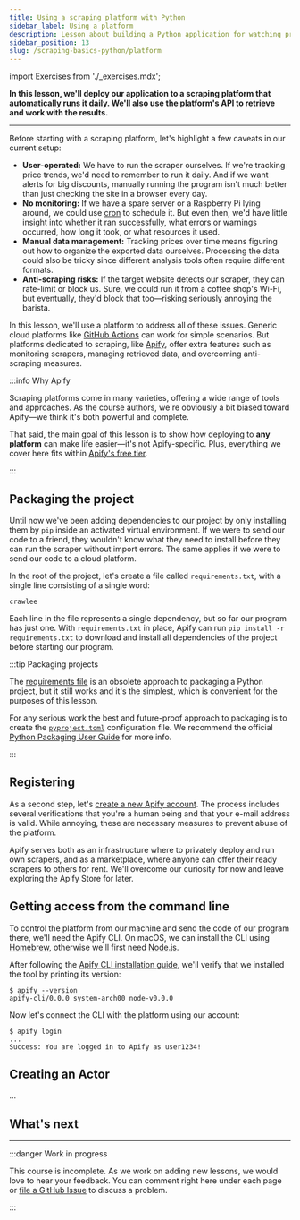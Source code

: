 ```yaml
---
title: Using a scraping platform with Python
sidebar_label: Using a platform
description: Lesson about building a Python application for watching prices. Using the Apify platform to deploy a scraper.
sidebar_position: 13
slug: /scraping-basics-python/platform
---
```


import Exercises from './_exercises.mdx';

**In this lesson, we'll deploy our application to a scraping platform that automatically runs it daily. We'll also use the platform's API to retrieve and work with the results.**

---

Before starting with a scraping platform, let's highlight a few caveats in our current setup:

- **User-operated:** We have to run the scraper ourselves. If we're tracking price trends, we'd need to remember to run it daily. And if we want alerts for big discounts, manually running the program isn't much better than just checking the site in a browser every day.
- **No monitoring:** If we have a spare server or a Raspberry Pi lying around, we could use [cron](https://en.wikipedia.org/wiki/Cron) to schedule it. But even then, we'd have little insight into whether it ran successfully, what errors or warnings occurred, how long it took, or what resources it used.
- **Manual data management:** Tracking prices over time means figuring out how to organize the exported data ourselves. Processing the data could also be tricky since different analysis tools often require different formats.
- **Anti-scraping risks:** If the target website detects our scraper, they can rate-limit or block us. Sure, we could run it from a coffee shop's Wi-Fi, but eventually, they'd block that too—risking seriously annoying the barista.

In this lesson, we'll use a platform to address all of these issues. Generic cloud platforms like [GitHub Actions](https://github.com/features/actions) can work for simple scenarios. But platforms dedicated to scraping, like [Apify](https://apify.com/), offer extra features such as monitoring scrapers, managing retrieved data, and overcoming anti-scraping measures.

:::info Why Apify

Scraping platforms come in many varieties, offering a wide range of tools and approaches. As the course authors, we're obviously a bit biased toward Apify—we think it's both powerful and complete.

That said, the main goal of this lesson is to show how deploying to **any platform** can make life easier—it's not Apify-specific. Plus, everything we cover here fits within [Apify's free tier](https://apify.com/pricing).

:::

## Packaging the project

Until now we've been adding dependencies to our project by only installing them by `pip` inside an activated virtual environment. If we were to send our code to a friend, they wouldn't know what they need to install before they can run the scraper without import errors. The same applies if we were to send our code to a cloud platform.

In the root of the project, let's create a file called `requirements.txt`, with a single line consisting of a single word:

```text title="requirements.txt"
crawlee
```

Each line in the file represents a single dependency, but so far our program has just one. With `requirements.txt` in place, Apify can run `pip install -r requirements.txt` to download and install all dependencies of the project before starting our program.

:::tip Packaging projects

The [requirements file](https://pip.pypa.io/en/latest/user_guide/#requirements-files) is an obsolete approach to packaging a Python project, but it still works and it's the simplest, which is convenient for the purposes of this lesson.

For any serious work the best and future-proof approach to packaging is to create the [`pyproject.toml`](https://packaging.python.org/en/latest/guides/writing-pyproject-toml/) configuration file. We recommend the official [Python Packaging User Guide](https://packaging.python.org/) for more info.

:::

## Registering

As a second step, let's [create a new Apify account](https://console.apify.com/sign-up). The process includes several verifications that you're a human being and that your e-mail address is valid. While annoying, these are necessary measures to prevent abuse of the platform.

Apify serves both as an infrastructure where to privately deploy and run own scrapers, and as a marketplace, where anyone can offer their ready scrapers to others for rent. We'll overcome our curiosity for now and leave exploring the Apify Store for later.

## Getting access from the command line

To control the platform from our machine and send the code of our program there, we'll need the Apify CLI. On macOS, we can install the CLI using [Homebrew](https://brew.sh), otherwise we'll first need [Node.js](https://nodejs.org/en/download).

After following the [Apify CLI installation guide](https://docs.apify.com/cli/docs/installation), we'll verify that we installed the tool by printing its version:

```text
$ apify --version
apify-cli/0.0.0 system-arch00 node-v0.0.0
```

Now let's connect the CLI with the platform using our account:

```text
$ apify login
...
Success: You are logged in to Apify as user1234!
```

<!--
    it seems apify init won't recognize the project only with requirements.txt
    https://crawlee.dev/python/docs/introduction/deployment
    https://packaging.python.org/en/latest/tutorials/installing-packages/
    https://docs.apify.com/sdk/python/docs/overview/introduction
-->

## Creating an Actor

...

## What's next

---

<Exercises />

:::danger Work in progress

This course is incomplete. As we work on adding new lessons, we would love to hear your feedback. You can comment right here under each page or [file a GitHub Issue](https://github.com/apify/apify-docs/issues) to discuss a problem.

:::
